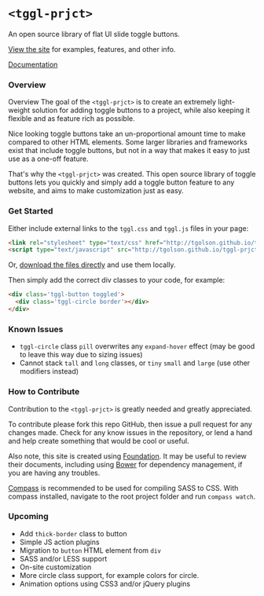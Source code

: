 # ```<tggl-prjct>```

An open source library of flat UI slide toggle buttons.

[View the site](http://tgolson.github.io/tggl-prjct/) for examples, features, and other info.

[Documentation](https://github.com/TGOlson/tggl-prjct/blob/gh-pages/documentation/README.md)

### Overview

Overview
The goal of the ```<tggl-prjct>``` is to create an extremely light-weight solution for adding toggle buttons to a project, while also keeping it flexible and as feature rich as possible.

Nice looking toggle buttons take an un-proportional amount time to make compared to other HTML elements. Some larger libraries and frameworks exist that include toggle buttons, but not in a way that makes it easy to just use as a one-off feature.

That's why the ```<tggl-prjct>``` was created. This open source library of toggle buttons lets you quickly and simply add a toggle button feature to any website, and aims to make customization just as easy.

### Get Started

Either include external links to the ```tggl.css``` and ```tggl.js``` files in your page:

```html
<link rel="stylesheet" type="text/css" href="http://tgolson.github.io/tggl-prjct/stylesheetes/tggl.css">
<script type="text/javascript" src="http://tgolson.github.io/tggl-prjct/js/tggl.js"></script>
```
Or, [download the files directly](https://github.com/TGOlson/tggl-prjct/archive/gh-pages.zip) and use them locally.

Then simply add the correct div classes to your code, for example:

```html
<div class='tggl-button toggled'>
  <div class='tggl-circle border'></div>
</div>
```

### Known Issues

* ```tggl-circle``` class ```pill``` overwrites any ```expand-hover``` effect (may be good to leave this way due to sizing issues)
* Cannot stack ```tall``` and ```long``` classes, or ```tiny``` ```small``` and ```large``` (use other modifiers instead)

### How to Contribute

Contribution to the ```<tggl-prjct>``` is greatly needed and greatly appreciated.

To contribute please fork this repo GitHub, then issue a pull request for any changes made. Check for any know issues in the repository, or lend a hand and help create something that would be cool or useful.

Also note, this site is created using [Foundation](http://foundation.zurb.com/). It may be useful to review their documents, including using [Bower](http://bower.io/) for dependency management, if you are having any troubles.

[Compass](http://compass-style.org/) is recommended to be used for compiling SASS to CSS. With compass installed, navigate to the root project folder and run ```compass watch```.

### Upcoming

* Add ```thick-border``` class to button
* Simple JS action plugins
* Migration to ```button``` HTML element from ```div```
* SASS and/or LESS support
* On-site customization
* More circle class support, for example colors for circle.
* Animation options using CSS3 and/or jQuery plugins